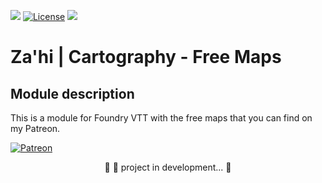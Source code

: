 <img src="https://img.shields.io/static/v1?label=Release&message=1.0.1&color=05CE78&style=flat&logo=Zahi"/>	[![License](https://img.shields.io/badge/License-Creative-Commons-blue)](https://raw.githubusercontent.com/zahiomago/zahi-cartography-free-maps/main/LICENSE)	<img src="https://img.shields.io/static/v1?label=Status&message=InDevelopment&color=7159c1&style=flat&logo=Zahi"/><br>


# Za'hi | Cartography - Free Maps

## Module description
<p>This is a module for Foundry VTT with the free maps that you can find on my Patreon.</p>

[![Patreon](https://img.shields.io/badge/Pledge-Patreon-red)](https://www.patreon.com/zahithemage)

<p align="center">
	🚧 🚀 project in development...  🚧
</p>
